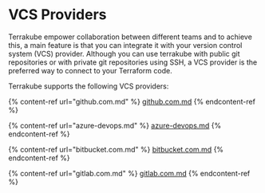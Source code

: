 # VCS Providers

Terrakube empower collaboration between different teams and to achieve this, a main feature is that you can integrate it with your version control system (VCS) provider. Although you can use terrakube with public git repositories or with private git repositories using SSH, a VCS provider is the preferred way to connect to your Terraform code.

Terrakube supports the following VCS providers:

{% content-ref url="github.com.md" %}
[github.com.md](github.com.md)
{% endcontent-ref %}

{% content-ref url="azure-devops.md" %}
[azure-devops.md](azure-devops.md)
{% endcontent-ref %}

{% content-ref url="bitbucket.com.md" %}
[bitbucket.com.md](bitbucket.com.md)
{% endcontent-ref %}

{% content-ref url="gitlab.com.md" %}
[gitlab.com.md](gitlab.com.md)
{% endcontent-ref %}
